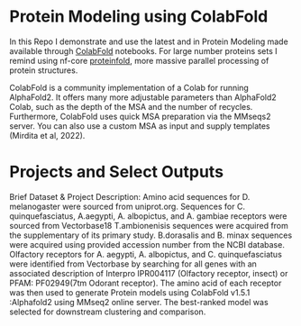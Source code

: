 # Protein Modeling using ColabFold 

In this Repo I demonstrate and use the latest and in Protein Modeling made available through [ColabFold](https://github.com/sokrypton/ColabFold) notebooks.
For large number proteins sets I remind using nf-core [proteinfold](https://github.com/nf-core/proteinfold/tree/1.0.0), more massive parallel processing of protein structures.

ColabFold is a community implementation of a Colab for running AlphaFold2. It offers many more adjustable parameters than AlphaFold2 Colab, such as the depth of the MSA and the number of recycles. Furthermore, ColabFold uses quick MSA preparation via the MMseqs2 server. You can also use a custom MSA as input and supply templates (Mirdita et al, 2022).



# Projects and Select Outputs

Brief Dataset & Project Description:
Amino acid sequences for D. melanogaster were sourced from uniprot.org. Sequences for C. quinquefasciatus, A.aegypti, A. albopictus, and A. gambiae receptors were sourced from Vectorbase18 T.ambionenisis sequences were acquired from the supplementary of its primary study. B.dorasalis and B. minax sequences were acquired using provided accession number from the NCBI database. Olfactory receptors for A. aegypti, A. albopictus, and C. quinquefasciatus were identified from Vectorbase by searching for all genes with an associated description of Interpro IPR004117 (Olfactory receptor, insect) or PFAM: PF02949(7tm Odorant receptor). The amino acid of each receptor was then used to generate Protein models using ColabFold v1.5.1 :Alphafold2 using MMseq2 online server. The best-ranked model was selected for downstream clustering and comparison.

